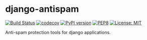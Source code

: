 # django-antispam

[![Build Status](https://travis-ci.org/mixkorshun/django-antispam.svg?branch=master)](https://travis-ci.org/mixkorshun/django-antispam)
[![codecov](https://codecov.io/gh/mixkorshun/django-antispam/branch/master/graph/badge.svg)](https://codecov.io/gh/mixkorshun/django-antispam)
[![PyPI version](https://badge.fury.io/py/django-antispam.svg)](https://badge.fury.io/py/django-antispam)
[![PEP8](https://img.shields.io/badge/code%20style-pep8-orange.svg)](https://www.python.org/dev/peps/pep-0008/)
[![License: MIT](https://img.shields.io/badge/License-MIT-yellow.svg)](https://opensource.org/licenses/MIT)

Anti-spam protection tools for django applications.
